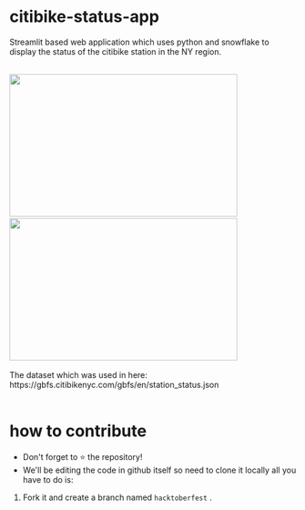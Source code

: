 # citibike-status-app

Streamlit based web application which uses python and snowflake to display the status of the citibike station in the NY region.
<body>
 &nbsp;
 
  <div>
    <img src="https://user-images.githubusercontent.com/43513353/193456323-32986aec-d341-485b-9648-dbd4c6749b38.png" width="400px" height="250px">
     &nbsp;
    <img src="https://www.nycstreetdesign.info/sites/default/files/2020-01/5.2.3.01%20DOT%20130611%20Citi%20Bike%20Stations%20in%20NYC%20021.jpg" width="400px" height="250px">
  </div>
 &nbsp;
 
  <div>
    The dataset which was used in here: https://gbfs.citibikenyc.com/gbfs/en/station_status.json
  </div>
  &nbsp;
</body>

# how to contribute

- Don't forget to :star: the repository!
- We'll be editing the code in github itself so need to clone it locally all you have to do is:

1) Fork it and create a branch named  `hacktoberfest` .
